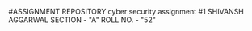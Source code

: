 #ASSIGNMENT REPOSITORY
cyber security assignment #1 
SHIVANSH AGGARWAL
SECTION - "A"
ROLL NO. - "52"
